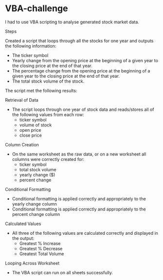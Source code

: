 # VBA-challenge

I had to use VBA scripting to analyse generated stock market data.

Steps

Created a script that loops through all the stocks for one year and outputs the following information:
* The ticker symbol
* Yearly change from the opening price at the beginning of a given year to the closing price at the end of that year.
* The percentage change from the opening price at the beginning of a given year to the closing price at the end of that year.
* The total stock volume of the stock.

The script met the following results:

Retrieval of Data 
* The script loops through one year of stock data and reads/stores all of the following values from each row:
    * ticker symbol 
    * volume of stock 
    * open price 
    * close price 

Column Creation 
* On the same worksheet as the raw data, or on a new worksheet all columns were correctly created for:
    * ticker symbol 
    * total stock volume 
    * yearly change ($) 
    * percent change

Conditional Formatting 
* Conditional formatting is applied correctly and appropriately to the yearly change column 
* Conditional formatting is applied correctly and appropriately to the percent change column 

Calculated Values
* All three of the following values are calculated correctly and displayed in the output:
    * Greatest % Increase 
    * Greatest % Decrease 
    * Greatest Total Volume 

Looping Across Worksheet 
* The VBA script can run on all sheets successfully.

